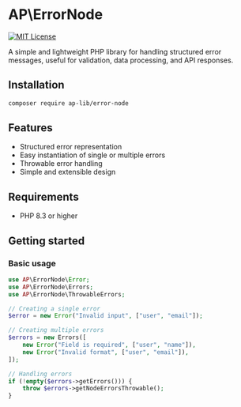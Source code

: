 # AP\ErrorNode

[![MIT License](https://img.shields.io/badge/license-MIT-blue.svg)](LICENSE)

A simple and lightweight PHP library for handling structured error messages, useful for validation, data processing, and API responses.

## Installation

```bash
composer require ap-lib/error-node
```

## Features

- Structured error representation
- Easy instantiation of single or multiple errors
- Throwable error handling
- Simple and extensible design

## Requirements

- PHP 8.3 or higher

## Getting started

### Basic usage

```php
use AP\ErrorNode\Error;
use AP\ErrorNode\Errors;
use AP\ErrorNode\ThrowableErrors;

// Creating a single error
$error = new Error("Invalid input", ["user", "email"]);

// Creating multiple errors
$errors = new Errors([
    new Error("Field is required", ["user", "name"]),
    new Error("Invalid format", ["user", "email"]),
]);

// Handling errors
if (!empty($errors->getErrors())) {
    throw $errors->getNodeErrorsThrowable();
}
```